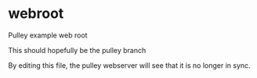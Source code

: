 webroot
=======

Pulley example web root

This should hopefully be the pulley branch

By editing this file, the pulley webserver will see that it is no longer in sync.

